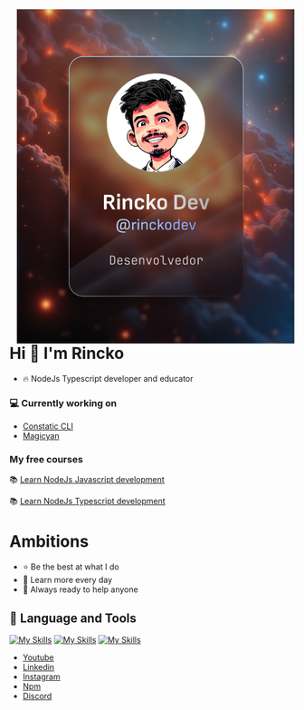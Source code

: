 <img align="right" height="590em" src="./images/card.png"/>
<h1 align="left">Hi 👋 I'm Rincko</h1>

- 🔥 NodeJs Typescript developer and educator

### 💻 Currently working on
- [Constatic CLI](https://github.com/rinckodev/constatic)
- [Magicyan](https://github.com/rinckodev/magicyan)

### My free courses

📚 [Learn NodeJs Javascript development](https://www.youtube.com/watch?v=lQAJ-T1QTYc&list=PL9tY_tDo_Q0C0hs1aGgtJbEH1EBlyzZdG)

📚 [Learn NodeJs Typescript development](https://www.youtube.com/watch?v=4pIo-p6pX34&list=PL9tY_tDo_Q0DOAzTaPnWYsryfNLsz1K6U&pp=iAQB)

# Ambitions

- ⭐ Be the best at what I do
- 🔭 Learn more every day
- 🔎 Always ready to help anyone

## 🔨 Language and Tools

[![My Skills](https://skillicons.dev/icons?i=typescript,javascript,nodejs,html,css)](https://skillicons.dev)
[![My Skills](https://skillicons.dev/icons?i=java,next,react,tailwind,discord)](https://skillicons.dev)
[![My Skills](https://skillicons.dev/icons?i=vscode,figma,photoshop)](https://skillicons.dev)

- [Youtube](https://youtube.com/@rinckodev)
- [Linkedin](https://www.linkedin.com/in/guilherme-ricardo-414342176/)
- [Instagram](https://www.instagram.com/rincko_)
- [Npm](https://www.npmjs.com/~rinckodev)
- [Discord](http://discord.gg/tTu8dGN)